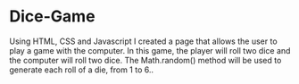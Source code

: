 # Dice-Game
Using HTML, CSS and Javascript I created a page that allows the user to play a game with the computer. In this game, the player will roll two dice and the computer will roll two dice. The Math.random() method will be used to generate each roll of a die, from 1 to 6..
